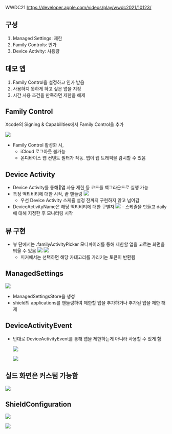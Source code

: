 WWDC21
https://developer.apple.com/videos/play/wwdc2021/10123/

## 구성
1. Managed Settings: 제한
2. Family Controls: 인가
3. Device Activity: 사용량

## 데모 앱
1. Family Control을 설정하고 인가 받음
2. 사용하지 못하게 하고 싶은 앱을 지정
3. 시간 사용 조건을 만족하면 제한을 해제

## Family Control
Xcode의 Signing & Capabilities에서 Family Control을 추가

![](Pasted%20image%2020250519230421.png)

- Family Control 활성화 시,
	- iCloud 로그아웃 불가능
	- 온디바이스 웹 컨텐트 필터가 작동. 앱이 웹 트래픽을 감시할 수 있음

## Device Activity
- Device Activity를 통해앱 사용 제한 등 코드를 백그라운드로 실행 가능
- 특정 액티비티에 대한 시작, 끝 핸들링
	![](Pasted%20image%2020250519231003.png)
	- 우선 Device Activity 스케쥴 설정 전까지 구현하지 않고 넘어감
- DeviceActivityName은 해당 액티비티에 대한 구별자
	![](Pasted%20image%2020250519231030.png)
		- 스케쥴을 만들고 daily에 대해 지정한 후 모니터링 시작

## 뷰 구현
- 뷰 단에서는 .familyActivityPicker 모디파이러를 통해 제한할 앱을 고르는 화면을 띄울 수 있음
	![](Pasted%20image%2020250519231447.png)
	![](Pasted%20image%2020250519231554.png)
	- 피커에서는 선택하면 해당 카테고리를 가리키는 토큰이 반환됨

## ManagedSettings
![](Pasted%20image%2020250519231703.png)
- ManagedSettingsStore을 생성
- shield의 applications를 핸들링하여 제한할 앱을 추가하거나 추가된 앱을 제한 해제

## DeviceActivityEvent
- 반대로 DeviceActivityEvent를 통해 앱을 제한하는게 아니라 사용할 수 있게 함

	![](Pasted%20image%2020250519232257.png)


	![](Pasted%20image%2020250519232327.png)
## 실드 화면은 커스텀 가능함
![](Pasted%20image%2020250519232432.png)

## ShieldConfiguration

![](Pasted%20image%2020250519232532.png)

![](Pasted%20image%2020250519232621.png)